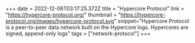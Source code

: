 +++
date = 2022-12-06T03:17:25.372Z
title = "Hypercore Protocol"
link = "https://hypercore-protocol.org/"
thumbnail = "https://hypercore-protocol.org/images/hypercore-protocol.svg"
snippet="Hypercore Protocol is a peer-to-peer data network built on the Hypercore logs. Hypercores are signed, append-only logs"
tags = ["network-protocol"]
+++
